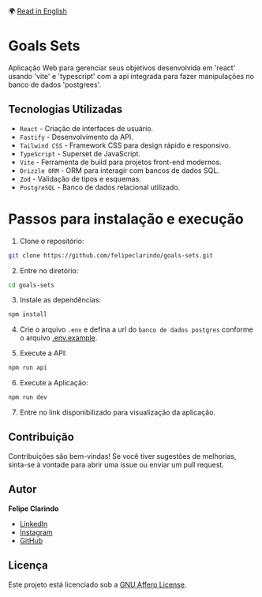 🌍 [Read in English](README.md)

# Goals Sets

Aplicação Web para gerenciar seus objetivos desenvolvida em 'react' usando 'vite' e 'typescript' com a api integrada para fazer manipulações no banco de dados 'postgrees'.

## Tecnologias Utilizadas

- `React` - Criação de interfaces de usuário.
- `Fastify` - Desenvolvimento da API.
- `Tailwind CSS` - Framework CSS para design rápido e responsivo.
- `TypeScript` - Superset de JavaScript.
- `Vite` - Ferramenta de build para projetos front-end modernos.
- `Drizzle ORM` - ORM para interagir com bancos de dados SQL.
- `Zod` - Validação de tipos e esquemas.
- `PostgreSQL` - Banco de dados relacional utilizado.

# Passos para instalação e execução

1. Clone o repositório:

```bash
git clone https://github.com/felipeclarindo/goals-sets.git
```

2. Entre no diretório:

```bash
cd goals-sets
```

3. Instale as dependências:

```bash
npm install
```

4. Crie o arquivo `.env` e defina a url do `banco de dados postgres` conforme o arquivo [.env.example](./.env.example).

5. Execute a API:

```bash
npm run api
```

6. Execute a Aplicação:

```bash
npm run dev
```

7. Entre no link disponibilizado para visualização da aplicação.

## Contribuição

Contribuições são bem-vindas! Se você tiver sugestões de melhorias, sinta-se à vontade para abrir uma issue ou enviar um pull request.

## Autor

**Felipe Clarindo**

- [LinkedIn](https://www.linkedin.com/in/felipeclarindo)
- [Instagram](https://www.instagram.com/lipethecoder)
- [GitHub](https://github.com/felipeclarindo)

## Licença

Este projeto está licenciado sob a [GNU Affero License](https://www.gnu.org/licenses/agpl-3.0.html).
